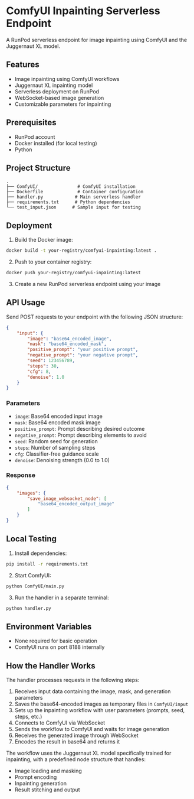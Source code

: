 # ComfyUI Inpainting Serverless Endpoint

A RunPod serverless endpoint for image inpainting using ComfyUI and the Juggernaut XL model.

## Features

- Image inpainting using ComfyUI workflows
- Juggernaut XL inpainting model
- Serverless deployment on RunPod
- WebSocket-based image generation
- Customizable parameters for inpainting

## Prerequisites

- RunPod account
- Docker installed (for local testing)
- Python

## Project Structure

```
.
├── ComfyUI/               # ComfyUI installation
├── Dockerfile             # Container configuration
├── handler.py            # Main serverless handler
├── requirements.txt      # Python dependencies
└── test_input.json      # Sample input for testing
```

## Deployment

1. Build the Docker image:
```bash
docker build -t your-registry/comfyui-inpainting:latest .
```

2. Push to your container registry:
```bash
docker push your-registry/comfyui-inpainting:latest
```

3. Create a new RunPod serverless endpoint using your image

## API Usage

Send POST requests to your endpoint with the following JSON structure:

```json
{
    "input": {
        "image": "base64_encoded_image",
        "mask": "base64_encoded_mask",
        "positive_prompt": "your positive prompt",
        "negative_prompt": "your negative prompt",
        "seed": 123456789,
        "steps": 30,
        "cfg": 8,
        "denoise": 1.0
    }
}
```

### Parameters

- `image`: Base64 encoded input image
- `mask`: Base64 encoded mask image
- `positive_prompt`: Prompt describing desired outcome
- `negative_prompt`: Prompt describing elements to avoid
- `seed`: Random seed for generation
- `steps`: Number of sampling steps
- `cfg`: Classifier-free guidance scale
- `denoise`: Denoising strength (0.0 to 1.0)

### Response

```json
{
    "images": {
        "save_image_websocket_node": [
            "base64_encoded_output_image"
        ]
    }
}
```

## Local Testing

1. Install dependencies:
```bash
pip install -r requirements.txt
```

2. Start ComfyUI:
```bash
python ComfyUI/main.py
```

3. Run the handler in a separate terminal:
```bash
python handler.py
```

## Environment Variables

- None required for basic operation
- ComfyUI runs on port 8188 internally

## How the Handler Works

The handler processes requests in the following steps:

1. Receives input data containing the image, mask, and generation parameters
2. Saves the base64-encoded images as temporary files in `ComfyUI/input`
3. Sets up the inpainting workflow with user parameters (prompts, seed, steps, etc.)
4. Connects to ComfyUI via WebSocket
5. Sends the workflow to ComfyUI and waits for image generation
6. Receives the generated image through WebSocket
7. Encodes the result in base64 and returns it

The workflow uses the Juggernaut XL model specifically trained for inpainting, with a predefined node structure that handles:
- Image loading and masking
- Prompt encoding
- Inpainting generation
- Result stitching and output
